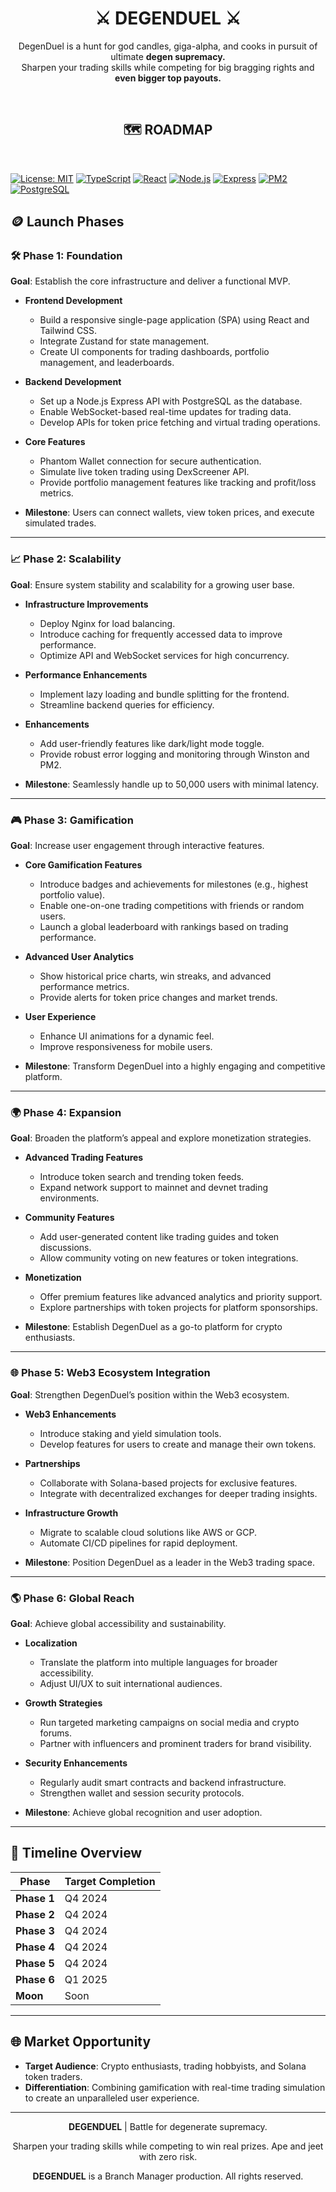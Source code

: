<h1 align="center">
  ⚔️ DEGENDUEL ⚔️ 
</h1>

<div align="center">
  <p>
    DegenDuel is a hunt for god candles, giga-alpha, and cooks in pursuit of ultimate <b>degen supremacy.</b>
    <br>
    Sharpen your trading skills while competing for big bragging rights and <b>even bigger top payouts.</b>
  </p>
</div>

</br>

<h2 align="center">
   🗺️ ROADMAP
</h2>

</br>

  [![License: MIT](https://img.shields.io/badge/License-MIT-blue.svg)](https://opensource.org/licenses/MIT)
  [![TypeScript](https://img.shields.io/badge/TypeScript-5.3-blue)](https://www.typescriptlang.org/)
  [![React](https://img.shields.io/badge/React-18.3-blue)](https://reactjs.org/)
  [![Node.js](https://img.shields.io/badge/Node.js-20.x-green)](https://nodejs.org/)
  [![Express](https://img.shields.io/badge/Express-4.x-lightgrey)](https://expressjs.com/)
  [![PM2](https://img.shields.io/badge/PM2-5.3-green)](https://pm2.keymetrics.io/)
  [![PostgreSQL](https://img.shields.io/badge/PostgreSQL-16.x-blue)](https://www.postgresql.org/)

## 🪙 Launch Phases 

### 🛠️ **Phase 1: Foundation**
**Goal**: Establish the core infrastructure and deliver a functional MVP.

- **Frontend Development**
  - Build a responsive single-page application (SPA) using React and Tailwind CSS.
  - Integrate Zustand for state management.
  - Create UI components for trading dashboards, portfolio management, and leaderboards.

- **Backend Development**
  - Set up a Node.js Express API with PostgreSQL as the database.
  - Enable WebSocket-based real-time updates for trading data.
  - Develop APIs for token price fetching and virtual trading operations.

- **Core Features**
  - Phantom Wallet connection for secure authentication.
  - Simulate live token trading using DexScreener API.
  - Provide portfolio management features like tracking and profit/loss metrics.

- **Milestone**: Users can connect wallets, view token prices, and execute simulated trades.

---

### 📈 **Phase 2: Scalability**
**Goal**: Ensure system stability and scalability for a growing user base.

- **Infrastructure Improvements**
  - Deploy Nginx for load balancing.
  - Introduce caching for frequently accessed data to improve performance.
  - Optimize API and WebSocket services for high concurrency.

- **Performance Enhancements**
  - Implement lazy loading and bundle splitting for the frontend.
  - Streamline backend queries for efficiency.

- **Enhancements**
  - Add user-friendly features like dark/light mode toggle.
  - Provide robust error logging and monitoring through Winston and PM2.

- **Milestone**: Seamlessly handle up to 50,000 users with minimal latency.

---

### 🎮 **Phase 3: Gamification**
**Goal**: Increase user engagement through interactive features.

- **Core Gamification Features**
  - Introduce badges and achievements for milestones (e.g., highest portfolio value).
  - Enable one-on-one trading competitions with friends or random users.
  - Launch a global leaderboard with rankings based on trading performance.

- **Advanced User Analytics**
  - Show historical price charts, win streaks, and advanced performance metrics.
  - Provide alerts for token price changes and market trends.

- **User Experience**
  - Enhance UI animations for a dynamic feel.
  - Improve responsiveness for mobile users.

- **Milestone**: Transform DegenDuel into a highly engaging and competitive platform.

---

### 🌍 **Phase 4: Expansion**
**Goal**: Broaden the platform’s appeal and explore monetization strategies.

- **Advanced Trading Features**
  - Introduce token search and trending token feeds.
  - Expand network support to mainnet and devnet trading environments.

- **Community Features**
  - Add user-generated content like trading guides and token discussions.
  - Allow community voting on new features or token integrations.

- **Monetization**
  - Offer premium features like advanced analytics and priority support.
  - Explore partnerships with token projects for platform sponsorships.

- **Milestone**: Establish DegenDuel as a go-to platform for crypto enthusiasts.

---

### 🌐 **Phase 5: Web3 Ecosystem Integration**
**Goal**: Strengthen DegenDuel’s position within the Web3 ecosystem.

- **Web3 Enhancements**
  - Introduce staking and yield simulation tools.
  - Develop features for users to create and manage their own tokens.

- **Partnerships**
  - Collaborate with Solana-based projects for exclusive features.
  - Integrate with decentralized exchanges for deeper trading insights.

- **Infrastructure Growth**
  - Migrate to scalable cloud solutions like AWS or GCP.
  - Automate CI/CD pipelines for rapid deployment.

- **Milestone**: Position DegenDuel as a leader in the Web3 trading space.

---

### 🌎 **Phase 6: Global Reach**
**Goal**: Achieve global accessibility and sustainability.

- **Localization**
  - Translate the platform into multiple languages for broader accessibility.
  - Adjust UI/UX to suit international audiences.

- **Growth Strategies**
  - Run targeted marketing campaigns on social media and crypto forums.
  - Partner with influencers and prominent traders for brand visibility.

- **Security Enhancements**
  - Regularly audit smart contracts and backend infrastructure.
  - Strengthen wallet and session security protocols.

- **Milestone**: Achieve global recognition and user adoption.

---

## 📅 Timeline Overview

| Phase       | Target Completion |
|-------------|-------------------|
| **Phase 1** | Q4 2024          |
| **Phase 2** | Q4 2024          |
| **Phase 3** | Q4 2024          |
| **Phase 4** | Q4 2024          |
| **Phase 5** | Q4 2024          |
| **Phase 6** | Q1 2025          |
| **Moon**    | Soon             |

---

## 🌐 Market Opportunity

- **Target Audience**: Crypto enthusiasts, trading hobbyists, and Solana token traders.
- **Differentiation**: Combining gamification with real-time trading simulation to create an unparalleled user experience.

---

<div align="center">
  <p><b>DEGENDUEL</b> | Battle for degenerate supremacy.</p>
  <p>Sharpen your trading skills while competing to win real prizes. Ape and jeet with zero risk.</p>
  <p><b>DEGENDUEL</b> is a Branch Manager production. All rights reserved.</p>
</div>
